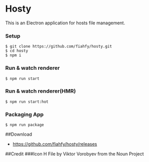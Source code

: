 # Hosty

This is an Electron application for hosts file management.

### Setup
```
$ git clone https://github.com/fiahfy/hosty.git
$ cd hosty
$ npm i
```

### Run & watch renderer
```
$ npm run start
```

### Run & watch renderer(HMR)
```
$ npm run start:hot
```

### Packaging App
```
$ npm run package
```

##Download
* https://github.com/fiahfy/hosty/releases

##Credit
###Icon
H File by Viktor Vorobyev from the Noun Project

